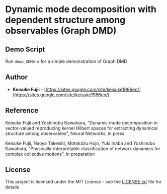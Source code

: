 # Dynamic mode decomposition with dependent structure among observables (Graph DMD)


## Demo Script

 
Run `demo_GDMD.m` for a simple demonstration of Graph DMD


## Author

*  **Keisuke Fujii** - [https://sites.google.com/site/keisuke1986en/](https://sites.google.com/site/keisuke1986en/)


## Reference 
Keisuke Fujii and Yoshinobu Kawahara, 
"Dynamic mode decomposition in vector-valued reproducing kernel Hilbert spaces for extracting dynamical structure among observables", 
Neural Networks, in press

Keisuke Fujii, Naoya Takeishi, Motokazu Hojo, Yuki Inaba and Yoshinobu Kawahara, 
"Physically-interpretable classification of network dynamics for complex collective motions",
in preparation

## License

This project is licensed under the MIT License - see the [LICENSE.txt](LICENSE.txt) file for details
